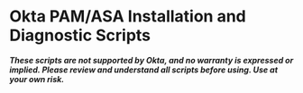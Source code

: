 # Okta PAM/ASA Installation and Diagnostic Scripts

**_These scripts are not supported by Okta, and no warranty is expressed or implied.  Please review and understand all scripts before using.  Use at your own risk._**